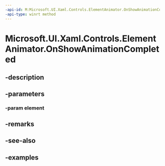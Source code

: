 ```yaml
---
-api-id: M:Microsoft.UI.Xaml.Controls.ElementAnimator.OnShowAnimationCompleted(Windows.UI.Xaml.UIElement)
-api-type: winrt method
---
```


<!-- Method syntax.
protected void ElementAnimator.OnShowAnimationCompleted(UIElement element)
-->

# Microsoft.UI.Xaml.Controls.ElementAnimator.OnShowAnimationCompleted

## -description

## -parameters
### -param element

## -remarks

## -see-also

## -examples

